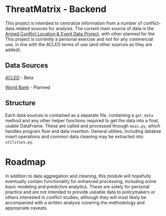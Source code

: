 # ThreatMatrix - Backend

This project is intended to centralize information from a number of conflict-data 
related sources for analysis. The current main source of data is the [Armed Conflict 
Location & Event Data Project](https://www.acleddata.com/), with other planned for the
This project is currently a personal exercise and not for any commercial use, in line
with the ACLED terms of use (and other sources as they are added).

## Data Sources

[ACLED](https://www.acleddata.com/data/) - Beta

[World Bank](https://data.worldbank.org/) - Planned

## Structure

Each data sources is contained as a separate file, containing a `get_data`
method and any other helper functions required to get the data into a final,
usable DataFrame. These are called and processed through `main.py`, which handles
program flow and data insertion. General utilties, including databse insert operations
and common data cleaning may be extracted into `utilities.py`.

# Roadmap

In addition to data aggregation and cleaning, this module will hopefully 
eventually contain functionality for enhanced processing, including some
basic modeling and predictive analytics. These are solely for personal
practice and are not intended to provide useable data to policymakers or 
others interested in conflict studies, although they will most likely be
accompanied with a written analysis covering the methodology and appropriate
caveats.
